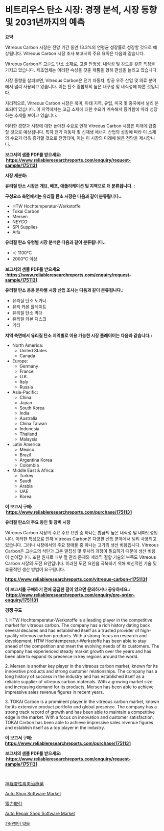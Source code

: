 <p><h1>비트리우스 탄소 시장: 경쟁 분석, 시장 동향 및 2031년까지의 예측</h1></p><p><strong>요약</strong></p>
<p><p>Vitreous Carbon 시장은 전망 기간 동안 13.3%의 연평균 성장률로 성장할 것으로 예상됩니다. Vitreous Carbon 시장 조사 보고서의 주요 요약은 다음과 같습니다.</p><p>Vitreous Carbon은 고순도 탄소 소재로, 고열 안정성, 내식성 및 강도를 갖춘 특징을 가지고 있습니다. 제조업체는 이러한 속성을 갖춘 제품을 향해 관심을 늘리고 있습니다.</p><p>시장 동향을 살펴보면, Vitreous Carbon은 전기 자동차, 항공 우주 산업 및 의료 분야에서 널리 사용되고 있습니다. 이는 탄소 중합체의 높은 내구성 및 내식성에 따른 것입니다.</p><p>지리적으로, Vitreous Carbon 시장은 북미, 아태 지역, 유럽, 미국 및 중국에서 널리 분포되어 있습니다. 이 지역에서는 고급 소재에 대한 수요가 계속해서 증가함에 따라 성장하는 추세를 보이고 있습니다.</p><p>이러한 경향과 시장에 대한 높아진 수요로 인해 Vitreous Carbon 시장은 미래에 급증할 것으로 예상됩니다. 특히 전기 자동차 및 신재생 에너지 산업의 성장에 따라 이 소재의 수요가 더욱 증가할 것으로 전망되며, 이는 이 시장의 미래에 밝은 전망을 제시합니다.</p></p>
<p><strong>보고서의 샘플 PDF를 받으세요: &nbsp;<a href="https://www.reliableresearchreports.com/enquiry/request-sample/1751131">https://www.reliableresearchreports.com/enquiry/request-sample/1751131</a></strong></p>
<p><strong>시장 세분화:</strong></p>
<p><strong> 유리질 탄소 시장은 개요, 배포, 애플리케이션 및 지역으로 더 분류됩니다. :</strong></p>
<p><strong>구성요소 측면에서는 유리질 탄소 시장은 다음과 같이 분류됩니다.:</strong></p>
<p><ul><li>HTW Hochtemperatur-Werkstoffe</li><li>Tokai Carbon</li><li>Mersen</li><li>NEYCO</li><li>SPI Supplies</li><li>Alfa</li></ul></p>
<p><strong> 유리질 탄소 유형별 시장 분석은 다음과 같이 분류됩니다.:</strong></p>
<p><ul><li>＜ 1100°C</li><li>2000°C 이상</li></ul></p>
<p><strong>보고서의 샘플 PDF를 받으세요 :<a href="https://www.reliableresearchreports.com/enquiry/request-sample/1751131">https://www.reliableresearchreports.com/enquiry/request-sample/1751131</a></strong></p>
<p><strong> 유리질 탄소 응용 분야별 시장 산업 조사는 다음과 같이 분류됩니다.:</strong></p>
<p><ul><li>유리질 탄소 도가니</li><li>유리 카본 플레이트</li><li>유리질 탄소 막대</li><li>유리질 카본 디스크</li><li>기타</li></ul></p>
<p><strong>지역 측면에서 유리질 탄소 지역별로 이용 가능한 시장 플레이어는 다음과 같습니다.:</strong></p>
<p><ul>
    <li>
        North America:
        <ul>
            <li>United States</li>
            <li>Canada</li>
        </ul>
    </li>
    <li>
        Europe:
        <ul>
            <li>Germany</li>
            <li>France</li>
            <li>U.K.</li>
            <li>Italy</li>
            <li>Russia</li>
        </ul>
    </li>
    <li>
        Asia-Pacific:
        <ul>
            <li>China</li>
            <li>Japan</li>
            <li>South Korea</li>
            <li>India</li>
            <li>Australia</li>
            <li>China Taiwan</li>
            <li>Indonesia</li>
            <li>Thailand</li>
            <li>Malaysia</li>
        </ul>
    </li>
    <li>
        Latin America:
        <ul>
            <li>Mexico</li>
            <li>Brazil</li>
            <li>Argentina Korea</li>
            <li>Colombia</li>
        </ul>
    </li>
    <li>
        Middle East & Africa:
        <ul>
            <li>Turkey</li>
            <li>Saudi</li>
            <li>Arabia</li>
            <li>UAE</li>
            <li>Korea</li>
        </ul>
    </li>
    </ul></p>
<p><strong>이 보고서 구매: &nbsp;<a href="https://www.reliableresearchreports.com/purchase/1751131">https://www.reliableresearchreports.com/purchase/1751131</a></strong></p>
<p><strong>유리질 탄소의 주요 동인 및 장벽 시장</strong></p>
<p><p>Vitreous Carbon 시장의 주요 주요 요인 중 하나는 합금의 높은 내식성 및 내마모성입니다. 이러한 특성으로 인해 Vitreous Carbon은 다양한 산업 분야에서 널리 사용되고 있습니다. 그러나 시장에서의 주요 장애물 중 하나는 고가의 생산 비용입니다. Vitreous Carbon은 고순도의 석탄과 고온 밀집성 및 후처리 과정이 필요하기 때문에 생산 비용이 높아집니다. 또한 원자로 내부 열 관리 문제와 세라믹 결합 기술의 부족도 Vitreous Carbon 시장의 도전 요인입니다. 이러한 도전 요인을 극복하기 위해 혁신적인 기술 및 효율적인 생산 방법이 요구됩니다.</p></p>
<p><strong><a href="https://www.reliableresearchreports.com/vitreous-carbon-r1751131">https://www.reliableresearchreports.com/vitreous-carbon-r1751131</a></strong></p>
<p><strong>이 보고서를 구매하기 전에 궁금한 점이 있으면 문의하거나 공유하세요.: &nbsp;<a href="https://www.reliableresearchreports.com/enquiry/pre-order-enquiry/1751131">https://www.reliableresearchreports.com/enquiry/pre-order-enquiry/1751131</a></strong></p>
<p><strong>경쟁 구도</strong></p>
<p><p>1. HTW Hochtemperatur-Werkstoffe is a leading player in the competitive market for vitreous carbon. The company has a rich history dating back several decades and has established itself as a trusted provider of high-quality vitreous carbon products. With a strong focus on research and development, HTW Hochtemperatur-Werkstoffe has been able to stay ahead of the competition and meet the evolving needs of its customers. The company has experienced steady market growth over the years and has been able to expand its presence in key regions around the world.</p><p>2. Mersen is another key player in the vitreous carbon market, known for its innovative products and strong customer relationships. The company has a long history of success in the industry and has established itself as a reliable supplier of vitreous carbon materials. With a growing market size and increasing demand for its products, Mersen has been able to achieve impressive sales revenue figures in recent years.</p><p>3. TOKAI Carbon is a prominent player in the vitreous carbon market, known for its extensive product portfolio and global presence. The company has a strong track record of growth and has been able to maintain a competitive edge in the market. With a focus on innovation and customer satisfaction, TOKAI Carbon has been able to achieve impressive sales revenue figures and establish itself as a top player in the industry.</p></p>
<p><strong>이 보고서 구매: &nbsp; <a href="https://www.reliableresearchreports.com/purchase/1751131">https://www.reliableresearchreports.com/purchase/1751131</a></strong></p>
<p><strong>보고서의 샘플 PDF를 받으세요: &nbsp;<a href="https://www.reliableresearchreports.com/enquiry/request-sample/1751131">https://www.reliableresearchreports.com/enquiry/request-sample/1751131</a></strong><strong></strong></p>
<p>&nbsp;</p>
<p><p><a href="https://github.com/nxboeu02965442/Market-Research-Report-List-1/blob/main/641106025307.md">神経変性疾患治療薬</a></p><p><a href="https://github.com/juniordelafrance/Market-Research-Report-List-2/blob/main/auto-shop-software-market.md">Auto Shop Software Market</a></p><p><a href="https://github.com/moulafa/Market-Research-Report-List-1/blob/main/731303225308.md">電力取引</a></p><p><a href="https://github.com/rahu1506/Market-Research-Report-List-3/blob/main/auto-repair-shop-software-market.md">Auto Repair Shop Software Market</a></p><p><a href="https://github.com/TobyKub4685/Market-Research-Report-List-1/blob/main/635341523081.md">가바펜틴 약물</a></p></p>